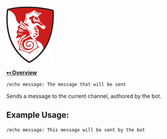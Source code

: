 ![Logo](../img/logo.png "Logo")

**[↤ Overview](../README.md)**

```bash
/echo message: The message that will be sent
```

Sends a message to the current channel, authored by the bot.

Example Usage:
---

```bash
/echo message: This message will be sent by the bot
```
